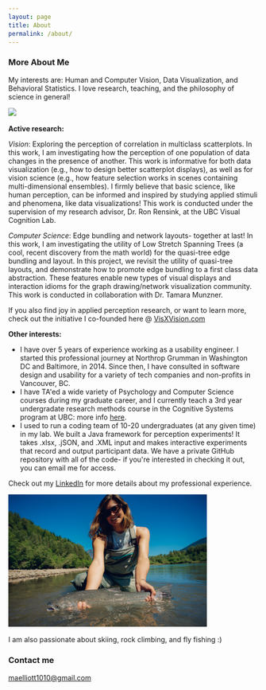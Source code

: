 ```yaml
---
layout: page
title: About
permalink: /about/
---
```


### More About Me

My interests are: Human and Computer Vision, Data Visualization, and Behavioral Statistics. 
I love research, teaching, and the philosophy of science in general!

<img src="http://collab.sites.olt.ubc.ca/wp-content/blogs.dir/2577/files/2015/08/VisCogLab770X350slider1.png?b=2577&w=770&h=350&zc=1" width="400">

**Active research:**

*Vision*: Exploring the perception of correlation in multiclass scatterplots. In this work, I am investigating how the perception of one population of data changes in the presence of another. This work is informative for both data visualization (e.g., how to design better scatterplot displays), as well as for vision science (e.g., how feature selection works in scenes containing multi-dimensional ensembles). I firmly believe that basic science, like human perception, can be informed and inspired by studying applied stimuli and phenomena, like data visualizations! This work is conducted under the supervision of my research advisor, Dr. Ron Rensink, at the UBC Visual Cognition Lab.

*Computer Science*: Edge bundling and network layouts- together at last! In this work, I am investigating the utility of Low Stretch Spanning Trees (a cool, recent discovery from the math world) for the quasi-tree edge bundling and layout. In this project, we revisit the utility of quasi-tree layouts, and demonstrate how to promote edge bundling to a first class data abstraction. These features enable new types of visual displays and interaction idioms for the graph drawing/network visualization community. This work is conducted in collaboration with Dr. Tamara Munzner.

If you also find joy in applied perception research, or want to learn more, check out the initiative I co-founded here @ [VisXVision.com](https://visxvision.com/about/)

**Other interests:**

* I have over 5 years of experience working as a usability engineer. I started this professional journey at Northrop Grumman in Washington DC and Baltimore, in 2014. Since then, I have consulted in software design and usability for a variety of tech companies and non-profits in Vancouver, BC. 
* I have TA'ed a wide variety of Psychology and Computer Science courses during my graduate career, and I currently teach a 3rd year undergradate research methods course in the Cognitive Systems program at UBC: more info [here](https://cogsys.ubc.ca/course-pages/cogs-303/).
* I used to run a coding team of 10-20 undergraduates (at any given time) in my lab. We built a Java framework for perception experiments! It takes .xlsx, .jSON, and .XML input and makes interactive experiments that record and output participant data. We have a private GitHub repository with all of the code- if you're interested in checking it out, you can email me for access.

Check out my [LinkedIn](https://www.linkedin.com/in/madisonelliott1010/) for more details about my professional experience.

<img src="/images/DSC_7486.jpg" width="400">

I am also passionate about skiing, rock climbing, and fly fishing :)

### Contact me

[maelliott1010@gmail.com](mailto:maelliott1010@gmail.com)
